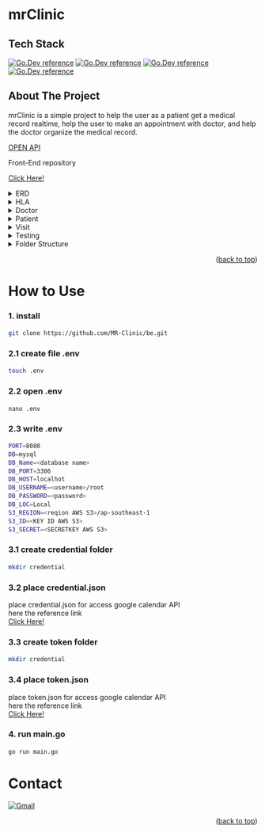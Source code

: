 # mrClinic

## Tech Stack

[![Go.Dev reference](https://img.shields.io/badge/-echo%20-05122A?style=flat&logo=go)](https://github.com/labstack/echo)
[![Go.Dev reference](https://img.shields.io/badge/-gorm%20-05122A?style=flat&logo=go)](https://pkg.go.dev/gorm.io/gorm?tab=doc)
[![Go.Dev reference](https://img.shields.io/badge/-aws--s3%20-05122A?style=flat&logo=Amazon%20Aws)](https://github.com/awsdocs/aws-doc-sdk-examples/tree/main/go/example_code/s3)
[![Go.Dev reference](https://img.shields.io/badge/-google--calendar%20-05122A?style=flat&logo=Google%20Calendar)](https://github.com/googleapis/google-api-go-client/blob/main/examples/calendar.go)

## About The Project

<p>
  mrClinic is a simple project to help the user as a patient get a medical record realtime, help the user to make an appointment with doctor, and help the doctor organize the medical record.
</p>

[OPEN API](https://app.swaggerhub.com/apis/faliqadlan/mrClinic/1.0.0)

Front-End repository

[Click Here!](https://github.com/MR-Clinic/Frontend)

<details>
<summary>ERD</summary>
<img src="image/erd.png">
</details>
<details>
<summary>HLA</summary>
<img src="image/hla.png">
</details>
<details>
<summary>Doctor</summary>

| Feature Doctor | Endpoint        | Query Param | Request Body         | JWT Token | Utility                               |
| -------------- | --------------- | ----------- | -------------------- | --------- | ------------------------------------- |
| POST           | /login          | -           | indentity & password | NO        | login user with indentity & passwords |
| POST           | /doctor         | -           | \_                   | NO        | register doctor                       |
| PUT            | /doctor         | -           | -                    | YES       | update current doctor profile         |
| DELETE         | /doctor         | -           | -                    | YES       | delete current doctor account         |
| GET            | /doctor/profile | \_          | -                    | YES       | get current doctor profile            |
| GET            | /doctor/all     | -           | -                    | YES       | get all doctor                        |

</details>

<details>
<summary>Patient</summary>

| Feature Patient | Endpoint         | Query Param | Request Body         | JWT Token | Utility                               |
| --------------- | ---------------- | ----------- | -------------------- | --------- | ------------------------------------- |
| POST            | /login           | -           | indentity & password | NO        | login user with indentity & passwords |
| POST            | /patient         | -           | \_                   | NO        | register patient                      |
| DELETE          | /patient         | -           | -                    | YES       | delete current patient account        |
| PUT             | /patient         | -           | -                    | YES       | update current patient profile        |
| GET             | /patient/profile | patient_uid | -                    | YES       | get current patient profile           |

</details>

<details>
<summary>Visit</summary>

| Feature Visit | Endpoint          | Query Param                      | Request Body | JWT Token | Utility              |
| ------------- | ----------------- | -------------------------------- | ------------ | --------- | -------------------- |
| POST          | /Visit            | -                                | \_           | NO        | add visit            |
| PUT           | /Visit/:visit_uid | -                                | -            | YES       | update visit detail  |
| DELETE        | /Visit/:visit_uid | -                                | -            | YES       | delete current visit |
| GET           | /Visit            | kind, uid, status, date, grouped | -            | YES       | get visit            |

</details>
<details>
<summary>Testing</summary>
<img src="image/unit-test.png">
</details>

<details>
<summary>Folder Structure</summary>
<img src="image/folder-structure.png">
</details>

<p align="right">(<a href="#top">back to top</a>)</p>

# How to Use

### 1. install

```bash
git clone https://github.com/MR-Clinic/be.git
```

### 2.1 create file .env

```bash
touch .env
```

### 2.2 open .env

```
nano .env
```

### 2.3 write .env

```bash
PORT=8080
DB=mysql
DB_Name=<database name>
DB_PORT=3306
DB_HOST=localhot
DB_USERNAME=<username>/root
DB_PASSWORD=<password>
DB_LOC=Local
S3_REGION=<reqion AWS S3>/ap-southeast-1
S3_ID=<KEY ID AWS S3>
S3_SECRET=<SECRETKEY AWS S3>
```
### 3.1 create credential folder

```bash
mkdir credential
```

### 3.2 place credential.json

place credential.json for access google calendar API <br> here the reference link
</br>
[Click Here!](https://developers.google.com/workspace/guides/create-credentials#oauth-client-id)

### 3.3 create token folder

```bash
mkdir credential
```

### 3.4 place token.json

place token.json for access google calendar API <br> here the reference link
</br>
[Click Here!](https://github.com/googleworkspace/go-samples/blob/master/calendar/quickstart/quickstart.go)

### 4. run main.go

```bash
go run main.go
```

# Contact

[![Gmail](https://img.shields.io/badge/gmail-faliq67%40gmail.com-red?logo=Gmail)](https://mail.google.com/)

<p align="right">(<a href="#top">back to top</a>)</p>